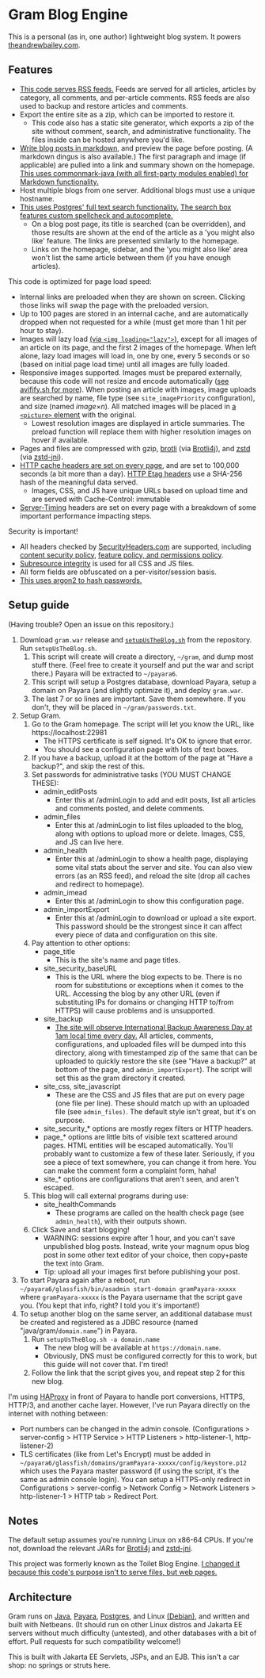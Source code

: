 # Gram Blog Engine

This is a personal (as in, one author) lightweight blog system. It powers [theandrewbailey.com](https://theandrewbailey.com/).

## Features

* [This code serves RSS feeds.](https://www.rssboard.org/rss-specification) Feeds are served for all articles, articles by category, all comments, and per-article comments. RSS feeds are also used to backup and restore articles and comments.
* Export the entire site as a zip, which can be imported to restore it.
	* This code also has a static site generator, which exports a zip of the site without comment, search, and administrative functionality. The files inside can be hosted anywhere you'd like.
* [Write blog posts in markdown](https://github.github.com/gfm/), and preview the page before posting. (A markdown dingus is also available.) The first paragraph and image (if applicable) are pulled into a link and summary shown on the homepage. [This uses commonmark-java (with all first-party modules enabled) for Markdown functionality.](https://github.com/commonmark/commonmark-java)
* Host multiple blogs from one server. Additional blogs must use a unique hostname.
* [This uses Postgres' full text search functionality.](https://www.postgresql.org/docs/current/textsearch.html) [The search box features custom spellcheck and autocomplete.](https://www.postgresql.org/docs/current/pgtrgm.html)
	* On a blog post page, its title is searched (can be overridden), and those results are shown at the end of the article as a 'you might also like' feature. The links are presented similarly to the homepage.
	* Links on the homepage, sidebar, and the 'you might also like' area won't list the same article between them (if you have enough articles).

This code is optimized for page load speed:

* Internal links are preloaded when they are shown on screen. Clicking those links will swap the page with the preloaded version.
* Up to 100 pages are stored in an internal cache, and are automatically dropped when not requested for a while (must get more than 1 hit per hour to stay).
* Images will lazy load [(via `<img loading="lazy">`)](https://developer.mozilla.org/en-US/docs/Web/HTML/Element/img#loading), except for all images of an article on its page, and the first 2 images of the homepage. When left alone, lazy load images will load in, one by one, every 5 seconds or so (based on initial page load time) until all images are fully loaded.
* Responsive images supported. Images must be prepared externally, because this code will not resize and encode automatically ([see avifify.sh for more](https://gist.github.com/theandrewbailey/4e05e20a229ef2f2c1f9a6d0e326ec2a)). When posting an article with images, image uploads are searched by name, file type (see `site_imagePriority` configuration), and size (named *image*×*n*). All matched images will be placed in [a `<picture>` element](https://developer.mozilla.org/en-US/docs/Web/HTML/Element/picture) with the original.
	* Lowest resolution images are displayed in article summaries. The preload function will replace them with higher resolution images on hover if available.
* Pages and files are compressed with gzip, [brotli](https://github.com/google/brotli) (via [Brotli4j](https://github.com/hyperxpro/Brotli4j)), and [zstd](https://github.com/facebook/zstd) (via [zstd-jni](https://github.com/luben/zstd-jni)).
* [HTTP cache headers are set on every page](https://developer.mozilla.org/en-US/docs/Web/HTTP/Caching), and are set to 100,000 seconds (a bit more than a day). [HTTP Etag headers](https://developer.mozilla.org/en-US/docs/Web/HTTP/Headers/ETag) use a SHA-256 hash of the meaningful data served.
	* Images, CSS, and JS have unique URLs based on upload time and are served with Cache-Control: immutable
* [Server-Timing](https://developer.mozilla.org/en-US/docs/Web/API/Performance_API/Server_timing) headers are set on every page with a breakdown of some important performance impacting steps.

Security is important!

* All headers checked by [SecurityHeaders.com](https://securityheaders.com/) are supported, including [content security policy](https://developer.mozilla.org/en-US/docs/Web/HTTP/CSP), [feature policy, and permissions policy](https://developer.mozilla.org/en-US/docs/Web/HTTP/Permissions_Policy).
* [Subresource integrity](https://developer.mozilla.org/en-US/docs/Web/Security/Subresource_Integrity) is used for all CSS and JS files.
* All form fields are obfuscated on a per-visitor/session basis.
* [This uses argon2 to hash passwords.](https://github.com/Password4j/password4j)

## Setup guide

(Having trouble? Open an issue on this repository.)

1. Download `gram.war` release and [`setupUsTheBlog.sh`](https://github.com/theandrewbailey/gram/blob/master/setupUsTheBlog.sh) from the repository. Run `setupUsTheBlog.sh`.
	1. This script will create will create a directory, `~/gram`, and dump most stuff there. (Feel free to create it yourself and put the war and script there.) Payara will be extracted to `~/payara6`.
	1. This script will setup a Postgres database, download Payara, setup a domain on Payara (and slightly optimize it), and deploy `gram.war`.
	1. The last 7 or so lines are important. Save them somewhere. If you don't, they will be placed in `~/gram/passwords.txt`.
1. Setup Gram.
	1. Go to the Gram homepage. The script will let you know the URL, like https://localhost:22981
		* The HTTPS certificate is self signed. It's OK to ignore that error.
		* You should see a configuration page with lots of text boxes.
	1. If you have a backup, upload it at the bottom of the page at "Have a backup?", and skip the rest of this.
	1. Set passwords for administrative tasks (YOU MUST CHANGE THESE):
		* admin_editPosts
			* Enter this at /adminLogin to add and edit posts, list all articles and comments posted, and delete comments.
		* admin_files
			* Enter this at /adminLogin to list files uploaded to the blog, along with options to upload more or delete. Images, CSS, and JS can live here.
		* admin_health
			* Enter this at /adminLogin to show a health page, displaying some vital stats about the server and site. You can also view errors (as an RSS feed), and reload the site (drop all caches and redirect to homepage).
		* admin_imead
			* Enter this at /adminLogin to show this configuration page.
		* admin_importExport
			* Enter this at /adminLogin to download or upload a site export. This password should be the strongest since it can affect every piece of data and configuration on this site.
	1. Pay attention to other options:
		* page_title
			* This is the site's name and page titles.
		* site_security_baseURL
			* This is the URL where the blog expects to be. There is no room for substitutions or exceptions when it comes to the URL. Accessing the blog by any other URL (even if substituting IPs for domains or changing HTTP to/from HTTPS) will cause problems and is unsupported.
		* site_backup
			* [The site will observe International Backup Awareness Day at 1am local time every day.](https://blog.codinghorror.com/international-backup-awareness-day/) All articles, comments, configurations, and uploaded files will be dumped into this directory, along with timestamped zip of the same that can be uploaded to quickly restore the site (see "Have a backup?" at bottom of the page, and `admin_importExport`). The script will set this as the gram directory it created.
		* site_css, site_javascript
			* These are the CSS and JS files that are put on every page (one file per line). These should match up with an uploaded file (see `admin_files)`. The default style isn't great, but it's on purpose.
		* site_security_* options are mostly regex filters or HTTP headers.
		* page_* options are little bits of visible text scattered around pages. HTML entities will be escaped automatically. You'll probably want to customize a few of these later. Seriously, if you see a piece of text somewhere, you can change it from here. You can make the comment form a complaint form, haha!
		* site_* options are configurations that aren't seen, and aren't escaped.
	1. This blog will call external programs during use:
		* site_healthCommands
			* These programs are called on the health check page (see `admin_health`), with their outputs shown.
	1. Click Save and start blogging!
		* WARNING: sessions expire after 1 hour, and you can't save unpublished blog posts. Instead, write your magnum opus blog post in some other text editor of your choice, then copy+paste the text into Gram.
		* Tip: upload all your images first before publishing your post.
1. To start Payara again after a reboot, run `~/payara6/glassfish/bin/asadmin start-domain gramPayara-xxxxx` where `gramPayara-xxxxx` is the Payara username that the script gave you. (You kept that info, right? I told you it's important!)
1. To setup another blog on the same server, an additional database must be created and registered as a JDBC resource (named "java/gram/`domain.name`") in Payara.
	1. Run `setupUsTheBlog.sh -a domain.name`
		* The new blog will be available at `https://domain.name`.
		* Obviously, DNS must be configured correctly for this to work, but this guide will not cover that. I'm tired!
	1. Follow the link that the script gives you, and repeat step 2 for this new blog.

I'm using [HAProxy](https://www.haproxy.org/) in front of Payara to handle port conversions, HTTPS, HTTP/3, and another cache layer. However, I've run Payara directly on the internet with nothing between:

* Port numbers can be changed in the admin console. (Configurations > server-config > HTTP Service > HTTP Listeners > http-listener-1, http-listener-2)
* TLS certificates (like from Let's Encrypt) must be added in `~/payara6/glassfish/domains/gramPayara-xxxxx/config/keystore.p12` which uses the Payara master password (if using the script, it's the same as admin console login). You can setup a HTTPS-only redirect in Configurations > server-config > Network Config > Network Listeners > http-listener-1 > HTTP tab > Redirect Port.

## Notes

The default setup assumes you're running Linux on x86-64 CPUs. If you're not, download the relevant JARs for [Brotli4j](https://repo1.maven.org/maven2/com/aayushatharva/brotli4j/) and [zstd-jni](https://repo1.maven.org/maven2/com/github/luben/zstd-jni/).

This project was formerly known as the Toilet Blog Engine. [I changed it because this code's purpose isn't to serve files, but web pages.](https://wiki.loadingreadyrun.com/index.php/Installation_Anxiety)

## Architecture

Gram runs on [Java](https://openjdk.org/), [Payara](https://www.payara.fish/), [Postgres](https://www.postgresql.org/), and Linux [(Debian)](https://www.debian.org/), and written and built with Netbeans. (It should run on other Linux distros and Jakarta EE servers without much difficulty (untested), and other databases with a bit of effort. Pull requests for such compatibility welcome!)

This is built with Jakarta EE Servlets, JSPs, and an EJB. This isn't a car shop: no springs or struts here.
